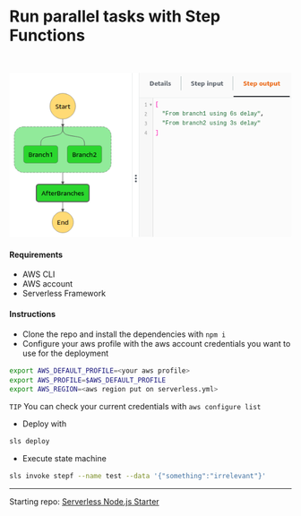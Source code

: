 # Run parallel tasks with Step Functions
<br />
<p align="center">
  <img src="doc/graph.png" />
</p>

#### Requirements
* AWS CLI
* AWS account
* Serverless Framework

#### Instructions
* Clone the repo and install the dependencies with `npm i`
* Configure your aws profile with the aws account credentials you want to use for the deployment
```bash
export AWS_DEFAULT_PROFILE=<your aws profile>
export AWS_PROFILE=$AWS_DEFAULT_PROFILE
export AWS_REGION=<aws region put on serverless.yml>
```
`TIP` You can check your current credentials with `aws configure list` 
* Deploy with
```bash
sls deploy
```
* Execute state machine
```bash
sls invoke stepf --name test --data '{"something":"irrelevant"}'
```
---
Starting repo: [Serverless Node.js Starter](https://github.com/AnomalyInnovations/serverless-nodejs-starter)
